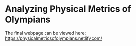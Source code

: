 # Analyzing Physical Metrics of Olympians

The final webpage can be viewed here: https://physicalmetricsofolympians.netlify.com/

